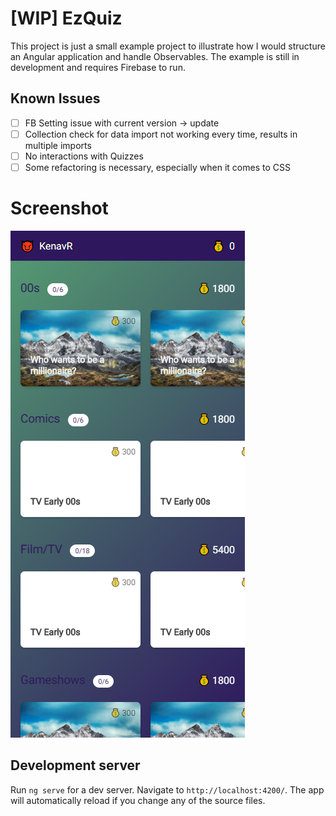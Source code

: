 # [WIP] EzQuiz

This project is just a small example project to illustrate how I would structure an Angular application and handle Observables. The example is still in development and requires Firebase to run.

## Known Issues

- [ ] FB Setting issue with current version -> update
- [ ] Collection check for data import not working every time, results in multiple imports
- [ ] No interactions with Quizzes
- [ ] Some refactoring is necessary, especially when it comes to CSS

# Screenshot

![ezquiz](https://raw.githubusercontent.com/KenavR/ezquiz/master/screenshot.png)

## Development server

Run `ng serve` for a dev server. Navigate to `http://localhost:4200/`. The app will automatically reload if you change any of the source files.

